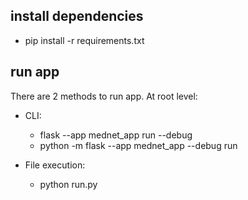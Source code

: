 ## install dependencies

- pip install -r requirements.txt

## run app

There are 2 methods to run app. At root level:

  - CLI:
    - flask --app mednet_app run --debug
    - python -m flask --app mednet_app --debug run
  
  - File execution:
    - python run.py
